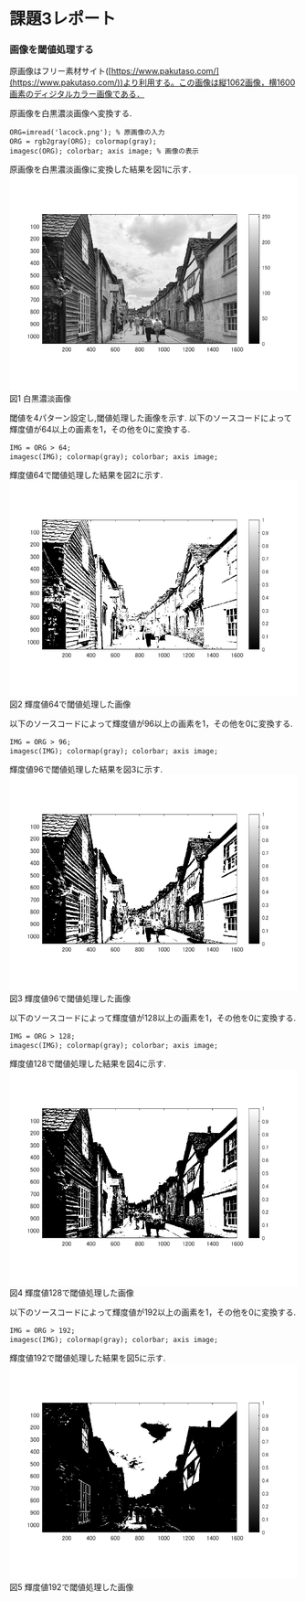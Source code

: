 # 課題3レポート

### 画像を閾値処理する
原画像はフリー素材サイト([https://www.pakutaso.com/](https://www.pakutaso.com/))より利用する。この画像は縦1062画像，横1600画素のディジタルカラー画像である．

原画像を白黒濃淡画像へ変換する.
```
ORG=imread('lacock.png'); % 原画像の入力
ORG = rgb2gray(ORG); colormap(gray);  
imagesc(ORG); colorbar; axis image; % 画像の表示
```
 原画像を白黒濃淡画像に変換した結果を図1に示す.
 ![白黒濃淡画像](https://github.com/Sisk449/lecture_image_processing/blob/master/image/kadai3_1.png?raw=true)  
図1 白黒濃淡画像

閾値を4パターン設定し,閾値処理した画像を示す.
以下のソースコードによって輝度値が64以上の画素を1，その他を0に変換する.
```
IMG = ORG > 64;
imagesc(IMG); colormap(gray); colorbar; axis image;
```
輝度値64で閾値処理した結果を図2に示す.
![輝度値64で閾値処理した画像](https://github.com/Sisk449/lecture_image_processing/blob/master/image/kadai3_2.png?raw=true)  
図2 輝度値64で閾値処理した画像

以下のソースコードによって輝度値が96以上の画素を1，その他を0に変換する.
```
IMG = ORG > 96;
imagesc(IMG); colormap(gray); colorbar; axis image;
```
輝度値96で閾値処理した結果を図3に示す.
![輝度値96で閾値処理した画像](https://github.com/Sisk449/lecture_image_processing/blob/master/image/kadai3_3.png?raw=true)  
図3 輝度値96で閾値処理した画像

以下のソースコードによって輝度値が128以上の画素を1，その他を0に変換する.
```
IMG = ORG > 128;
imagesc(IMG); colormap(gray); colorbar; axis image;
```
輝度値128で閾値処理した結果を図4に示す.
![輝度値128で閾値処理した画像](https://github.com/Sisk449/lecture_image_processing/blob/master/image/kadai3_4.png?raw=true)  
図4 輝度値128で閾値処理した画像

以下のソースコードによって輝度値が192以上の画素を1，その他を0に変換する.
```
IMG = ORG > 192;
imagesc(IMG); colormap(gray); colorbar; axis image;
```
輝度値192で閾値処理した結果を図5に示す.
![輝度値192で閾値処理した画像](https://github.com/Sisk449/lecture_image_processing/blob/master/image/kadai3_5.png?raw=true)  
図5 輝度値192で閾値処理した画像
